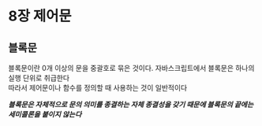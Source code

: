 # 8장 제어문

## 블록문

블록문이란 0개 이상의 문을 중괄호로 묶은 것이다. 자바스크립트에서 블록문은 하나의 실행 단위로 취급한다<br>따라서 제어문이나 함수를 정의할 때 사용하는 것이 일반적이다

**_블록문은 자체적으로 문의 의미를 종결하는 자체 종결성을 갖기 때문에 블록문의 끝에는 세미콜론을 붙이지 않는다_**
